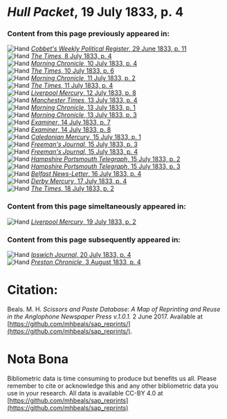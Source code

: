 # *Hull Packet*, 19 July 1833, p. 4  
  
### Content from this page previously appeared in:  
![Hand](http://scissorsandpaste.net/wp-content/uploads/2017/06/smallhandpointer.png) [*Cobbet's Weekly Political Register*, 29 June 1833, p. 11](https://mhbeals.github.io/sap_html/Cobbet's-Weekly-Political-Register/Cobbet's-Weekly-Political-Register-29-June-1833-p-11)  
![Hand](http://scissorsandpaste.net/wp-content/uploads/2017/06/smallhandpointer.png) [*The Times*, 8 July 1833, p. 4](https://mhbeals.github.io/sap_html/The-Times/The-Times-8-July-1833-p-4)  
![Hand](http://scissorsandpaste.net/wp-content/uploads/2017/06/smallhandpointer.png) [*Morning Chronicle*, 10 July 1833, p. 4](https://mhbeals.github.io/sap_html/Morning-Chronicle/Morning-Chronicle-10-July-1833-p-4)  
![Hand](http://scissorsandpaste.net/wp-content/uploads/2017/06/smallhandpointer.png) [*The Times*, 10 July 1833, p. 6](https://mhbeals.github.io/sap_html/The-Times/The-Times-10-July-1833-p-6)  
![Hand](http://scissorsandpaste.net/wp-content/uploads/2017/06/smallhandpointer.png) [*Morning Chronicle*, 11 July 1833, p. 2](https://mhbeals.github.io/sap_html/Morning-Chronicle/Morning-Chronicle-11-July-1833-p-2)  
![Hand](http://scissorsandpaste.net/wp-content/uploads/2017/06/smallhandpointer.png) [*The Times*, 11 July 1833, p. 4](https://mhbeals.github.io/sap_html/The-Times/The-Times-11-July-1833-p-4)  
![Hand](http://scissorsandpaste.net/wp-content/uploads/2017/06/smallhandpointer.png) [*Liverpool Mercury*, 12 July 1833, p. 8](https://mhbeals.github.io/sap_html/Liverpool-Mercury/Liverpool-Mercury-12-July-1833-p-8)  
![Hand](http://scissorsandpaste.net/wp-content/uploads/2017/06/smallhandpointer.png) [*Manchester Times*, 13 July 1833, p. 4](https://mhbeals.github.io/sap_html/Manchester-Times/Manchester-Times-13-July-1833-p-4)  
![Hand](http://scissorsandpaste.net/wp-content/uploads/2017/06/smallhandpointer.png) [*Morning Chronicle*, 13 July 1833, p. 1](https://mhbeals.github.io/sap_html/Morning-Chronicle/Morning-Chronicle-13-July-1833-p-1)  
![Hand](http://scissorsandpaste.net/wp-content/uploads/2017/06/smallhandpointer.png) [*Morning Chronicle*, 13 July 1833, p. 3](https://mhbeals.github.io/sap_html/Morning-Chronicle/Morning-Chronicle-13-July-1833-p-3)  
![Hand](http://scissorsandpaste.net/wp-content/uploads/2017/06/smallhandpointer.png) [*Examiner*, 14 July 1833, p. 7](https://mhbeals.github.io/sap_html/Examiner/Examiner-14-July-1833-p-7)  
![Hand](http://scissorsandpaste.net/wp-content/uploads/2017/06/smallhandpointer.png) [*Examiner*, 14 July 1833, p. 8](https://mhbeals.github.io/sap_html/Examiner/Examiner-14-July-1833-p-8)  
![Hand](http://scissorsandpaste.net/wp-content/uploads/2017/06/smallhandpointer.png) [*Caledonian Mercury*, 15 July 1833, p. 1](https://mhbeals.github.io/sap_html/Caledonian-Mercury/Caledonian-Mercury-15-July-1833-p-1)  
![Hand](http://scissorsandpaste.net/wp-content/uploads/2017/06/smallhandpointer.png) [*Freeman's Journal*, 15 July 1833, p. 3](https://mhbeals.github.io/sap_html/Freeman's-Journal/Freeman's-Journal-15-July-1833-p-3)  
![Hand](http://scissorsandpaste.net/wp-content/uploads/2017/06/smallhandpointer.png) [*Freeman's Journal*, 15 July 1833, p. 4](https://mhbeals.github.io/sap_html/Freeman's-Journal/Freeman's-Journal-15-July-1833-p-4)  
![Hand](http://scissorsandpaste.net/wp-content/uploads/2017/06/smallhandpointer.png) [*Hampshire Portsmouth Telegraph*, 15 July 1833, p. 2](https://mhbeals.github.io/sap_html/Hampshire-Portsmouth-Telegraph/Hampshire-Portsmouth-Telegraph-15-July-1833-p-2)  
![Hand](http://scissorsandpaste.net/wp-content/uploads/2017/06/smallhandpointer.png) [*Hampshire Portsmouth Telegraph*, 15 July 1833, p. 3](https://mhbeals.github.io/sap_html/Hampshire-Portsmouth-Telegraph/Hampshire-Portsmouth-Telegraph-15-July-1833-p-3)  
![Hand](http://scissorsandpaste.net/wp-content/uploads/2017/06/smallhandpointer.png) [*Belfast News-Letter*, 16 July 1833, p. 4](https://mhbeals.github.io/sap_html/Belfast-News-Letter/Belfast-News-Letter-16-July-1833-p-4)  
![Hand](http://scissorsandpaste.net/wp-content/uploads/2017/06/smallhandpointer.png) [*Derby Mercury*, 17 July 1833, p. 4](https://mhbeals.github.io/sap_html/Derby-Mercury/Derby-Mercury-17-July-1833-p-4)  
![Hand](http://scissorsandpaste.net/wp-content/uploads/2017/06/smallhandpointer.png) [*The Times*, 18 July 1833, p. 2](https://mhbeals.github.io/sap_html/The-Times/The-Times-18-July-1833-p-2)  
  
### Content from this page simeltaneously appeared in:  
![Hand](http://scissorsandpaste.net/wp-content/uploads/2017/06/smallhandpointer.png) [*Liverpool Mercury*, 19 July 1833, p. 2](https://mhbeals.github.io/sap_html/Liverpool-Mercury/Liverpool-Mercury-19-July-1833-p-2)  
  
### Content from this page subsequently appeared in:  
![Hand](http://scissorsandpaste.net/wp-content/uploads/2017/06/smallhandpointer.png) [*Ipswich Journal*, 20 July 1833, p. 4](https://mhbeals.github.io/sap_html/Ipswich-Journal/Ipswich-Journal-20-July-1833-p-4)  
![Hand](http://scissorsandpaste.net/wp-content/uploads/2017/06/smallhandpointer.png) [*Preston Chronicle*, 3 August 1833, p. 4](https://mhbeals.github.io/sap_html/Preston-Chronicle/Preston-Chronicle-3-August-1833-p-4)  


# Citation: 

Beals. M. H. *Scissors and Paste Database: A Map of Reprinting and Reuse in the Anglophone Newspaper Press v.1.0.1.* 2 June 2017. Available at [https://github.com/mhbeals/sap_reprints/](https://github.com/mhbeals/sap_reprints/). 

# Nota Bona

Bibliometric data is time consuming to produce but benefits us all. Please remember to cite or acknowledge this and any other bibliometric data you use in your research. All data is available CC-BY 4.0 at [https://github.com/mhbeals/sap_reprints](https://github.com/mhbeals/sap_reprints)